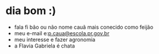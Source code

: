 # dia bom :)
- fala fi bão ou não nome cauã mais conecido como feijão
- meu e-mail e:p.caua@escola.pr.gov.br
- meu interesse e fazer agronomia
- a Flavia Gabriela é chata
